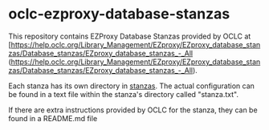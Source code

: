# oclc-ezproxy-database-stanzas

This repository contains EZProxy Database Stanzas provided by OCLC at [https://help.oclc.org/Library_Management/EZproxy/EZproxy_database_stanzas/Database_stanzas/EZproxy_database_stanzas_-_All (https://help.oclc.org/Library_Management/EZproxy/EZproxy_database_stanzas/Database_stanzas/EZproxy_database_stanzas_-_All).

Each stanza has its own directory in [stanzas](https://github.com/kent-state-university-libraries/oclc-ezproxy-database-stanzas/tree/master/stanzas). The actual configuration can be found in a text file within the stanza's directory called "stanza.txt".

If there are extra instructions provided by OCLC for the stanza, they can be found in a README.md file
